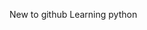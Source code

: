 New to github
Learning python


<!---
This-aint-normal/This-aint-normal is a ✨ special ✨ repository because its `README.md` (this file) appears on your GitHub profile.
You can click the Preview link to take a look at your changes.
--->
